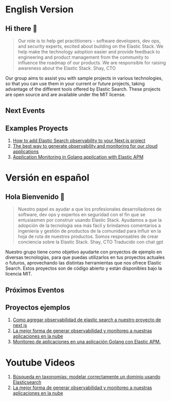 # English Version
## Hi there 👋
> Our role is to help get practitioners - software developers, dev ops, and security experts, excited about building on the Elastic Stack. We help make the technology adoption easier and provide feedback to engineering and product management from the community to influence the roadmap of our products. We are responsible for raising awareness about the Elastic Stack.
Shay, CTO

Our group aims to assist you with sample projects in various technologies, so that you can use them in your current or future projects, taking advantage of the different tools offered by Elastic Search. These projects are open source and are available under the MIT license.

## Next Events


## Examples Proyects

1.  [How to add Elastic Search observability to your Next.js project](https://github.com/elastic-community/apm-elastic-next.js)
1.  [The best way to generate observability and monitoring for our cloud applications](https://github.com/elastic-community/ATP-elastic-APM)
1.    [Application Monitoring in Golang application with Elastic APM](https://github.com/elastic-community/Golang-application-with-Elastic-APM)



# Versión en español

## Hola Bienvenido 👋

> Nuestro papel es ayudar a que los profesionales desarrolladores de software, dev ops y expertos en seguridad con el fin que se  entusiasmen por construir usando Elastic Stack. Ayudamos a que la adopción de la tecnología sea más fácil y brindamos comentarios a ingeniería y gestión de productos de la comunidad para influir en la hoja de ruta de nuestros productos. Somos responsables de crear conciencia sobre la Elastic Stack.
Shay, CTO
Traducido con chat gpt

Nuestro grupo tiene como objetivo ayudarte con proyectos de ejemplo en diversas tecnologías, para que puedas utilizarlos en tus proyectos actuales o futuros, aprovechando las distintas herramientas que nos ofrece Elastic Search. Estos proyectos son de código abierto y están disponibles bajo la licencia MIT.

## Próximos Eventos


## Proyectos ejemplos

1.  [Como agregar observabilidad de elastic search a nuestro proyecto de next js](https://github.com/elastic-community/apm-elastic-next.js)
1.  [La mejor forma de generar observabilidad y monitoreo a nuestras aplicaciones en la nube ](https://github.com/elastic-community/ATP-elastic-APM)
1.    [Monitoreo de aplicaciones en una aplicación Golang con Elastic APM.](https://github.com/elastic-community/Golang-application-with-Elastic-APM)


# Youtube Videos

1.  [Búsqueda en taxonomías: modelar correctamente un dominio usando Elasticsearch](https://www.youtube.com/watch?v=QzG6LIZQI1s)
1.  [La mejor forma de generar observabilidad y monitoreo a nuestras aplicaciones en la nube ](https://www.youtube.com/watch?v=e-JhnuYfoyw)
